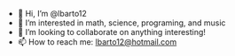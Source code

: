 - 👋 Hi, I’m @lbarto12
- 👀 I’m interested in math, science, programing, and music
- 💞️ I’m looking to collaborate on anything interesting!
- 📫 How to reach me: lbarto12@hotmail.com

<!---
lbarto12/lbarto12 is a ✨ special ✨ repository because its `README.md` (this file) appears on your GitHub profile.
You can click the Preview link to take a look at your changes.
--->

